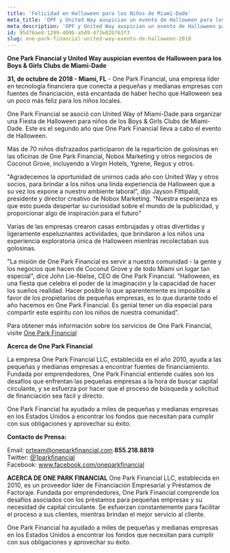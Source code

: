 ```yaml
---
title: 'Felicidad en Halloween para los Niños de Miami-Dade'
meta_title: 'OPF y United Way auspician un evento de Halloween para los Boys & Girls Clubs de Miami-Dade'
meta_description: 'OPF y United Way auspician un evento de Halloween para los Boys & Girls Clubs de Miami-Dade'
id: 95d76ae8-1299-409b-a5d9-473e82b763f3
slug: one-park-financial-united-way-evento-de-halloween-2018
---
```

**One Park Financial y United Way auspician eventos de Halloween para los Boys & Girls Clubs de Miami-Dade**

**31, de octubre de 2018 - Miami, FL** - One Park Financial, una empresa líder en tecnología financiera que conecta a pequeñas y medianas empresas con fuentes de financiación, está encantada de haber hecho que Halloween sea un poco más feliz para los niños locales.

One Park Financial se asoció con United Way of Miami-Dade para organizar una Fiesta de Halloween para niños de los Boys & Girls Clubs de Miami-Dade. Este es el segundo año que One Park Financial lleva a cabo el evento de Halloween.

Más de 70 niños disfrazados participaron de la repartición de golosinas en las oficinas de One Park Financial, Nobox Marketing y otros negocios de Coconut Grove, incluyendo a Virgin Hotels, Ygrene, Regus y otros.  

"Agradecemos la oportunidad de unirnos cada año con United Way y otros socios, para brindar a los niños una linda experiencia de Halloween que a su vez los expone a nuestro ambiente laboral", dijo Jayson Fittipaldi, presidente y director creativo de Nobox Marketing. "Nuestra esperanza es que esto pueda despertar su curiosidad sobre el mundo de la publicidad, y proporcionar algo de inspiración para el futuro"  

Varias de las empresas crearon casas embrujadas y otras divertidas y ligeramente espeluznantes actividades, que brindaron a los niños una experiencia exploratoria única de Halloween mientras recolectaban sus golosinas.

"La misión de One Park Financial es servir a nuestra comunidad - la gente y los negocios que hacen de Coconut Grove y de todo Miami un lugar tan especial", dice John Lie-Nielse, CEO de One Park Financial.
“Halloween, es una fiesta que celebra el poder de la imaginación y la capacidad de hacer los sueños realidad. 
Hacer posible lo que aparentemente es imposible a favor de los propietarios de pequeñas empresas, es lo que durante todo el año hacemos en One Park Financial. Es genial tener un día especial para compartir este espíritu con los niños de nuestra comunidad”.

Para obtener más información sobre los servicios de One Park Financial, visite [One Park Financial](oneparkfinancial.com)

**Acerca de One Park Financial**

La empresa One Park Financial LLC, establecida en el año 2010, ayuda a las pequeñas y medianas empresas a encontrar fuentes de financiamiento. Fundada por emprendedores, One Park Financial entiende cuáles son los desafíos que enfrentan las pequeñas empresas a la hora de buscar capital circulante, y se esfuerza por hacer que el proceso de búsqueda y solicitud de financiación sea fácil y directo.

One Park Financial ha ayudado a miles de pequeñas y medianas empresas en los Estados Unidos a encontrar los fondos que necesitan para cumplir con sus obligaciones y aprovechar su éxito. 

**Contacto de Prensa:** 

Email: prteam@oneparkfinancial.com 
**855.218.8819**
<br/>
Twitter: <a href="https://twitter.com/1parkfinancial">@1parkfinancial</a> 
<br/>
Facebook: <a href="https://www.facebook.com/oneparkfinancial">www.facebook.com/oneparkfinancial</a>

**ACERCA DE ONE PARK FINANCIAL**
One Park Financial LLC, establecida en 2010, es un proveedor líder de Financiación Empresarial y Préstamos de Factoraje. Fundada por emprendedores, One Park Financial comprende los desafíos asociados con los préstamos para pequeñas empresas y su necesidad de capital circulante. Se esfuerzan constantemente para facilitar el proceso a sus clientes, mientras brindan el mejor servicio al cliente. 

One Park Financial ha ayudado a miles de pequeñas y medianas empresas en los Estados Unidos a encontrar los fondos que necesitan para cumplir con sus obligaciones y aprovechar su éxito.